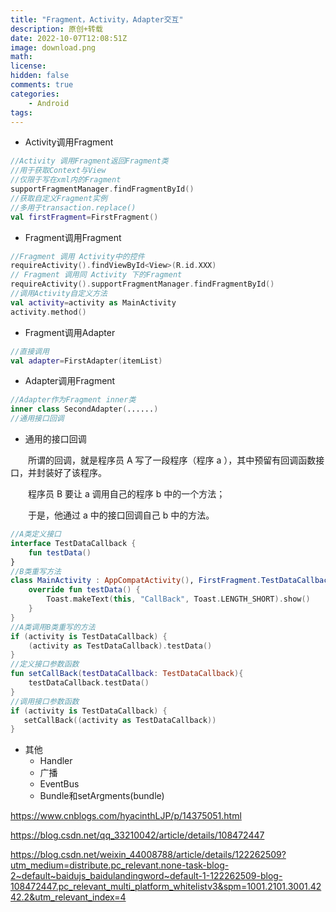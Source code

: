 ```yaml
---
title: "Fragment，Activity，Adapter交互"
description: 原创+转载
date: 2022-10-07T12:08:51Z
image: download.png
math: 
license: 
hidden: false
comments: true
categories:
    - Android
tags:
---
```



- Activity调用Fragment

```kotlin
//Activity 调用Fragment返回Fragment类
//用于获取Context与View
//仅限于写在xml内的Fragment
supportFragmentManager.findFragmentById()
//获取自定义Fragment实例
//多用于transaction.replace()
val firstFragment=FirstFragment()
```

- Fragment调用Fragment

```kotlin
//Fragment 调用 Activity中的控件
requireActivity().findViewById<View>(R.id.XXX)
// Fragment 调用同 Activity 下的Fragment
requireActivity().supportFragmentManager.findFragmentById()
//调用Activity自定义方法
val activity=activity as MainActivity
activity.method()
```

- Fragment调用Adapter

```kotlin
//直接调用
val adapter=FirstAdapter(itemList)
```

- Adapter调用Fragment

```kotlin
//Adapter作为Fragment inner类
inner class SecondAdapter(......)
//通用接口回调
```



- 通用的接口回调

　　所谓的回调，就是程序员 A 写了一段程序（程序 a ），其中预留有回调函数接口，并封装好了该程序。

　　程序员 B 要让 a 调用自己的程序 b 中的一个方法；

　　于是，他通过 a 中的接口回调自己 b 中的方法。

```kotlin
//A类定义接口
interface TestDataCallback {
    fun testData()
}
//B类重写方法
class MainActivity : AppCompatActivity(), FirstFragment.TestDataCallback {
    override fun testData() {
        Toast.makeText(this, "CallBack", Toast.LENGTH_SHORT).show()
    }
}
//A类调用B类重写的方法
if (activity is TestDataCallback) {
    (activity as TestDataCallback).testData()
}
//定义接口参数函数
fun setCallBack(testDataCallback: TestDataCallback){
    testDataCallback.testData()
}
//调用接口参数函数
if (activity is TestDataCallback) {
   setCallBack((activity as TestDataCallback))
}
```

- 其他
  - Handler
  - 广播
  - EventBus
  - Bundle和setArgments(bundle)

https://www.cnblogs.com/hyacinthLJP/p/14375051.html

https://blog.csdn.net/qq_33210042/article/details/108472447

https://blog.csdn.net/weixin_44008788/article/details/122262509?utm_medium=distribute.pc_relevant.none-task-blog-2~default~baidujs_baidulandingword~default-1-122262509-blog-108472447.pc_relevant_multi_platform_whitelistv3&spm=1001.2101.3001.4242.2&utm_relevant_index=4